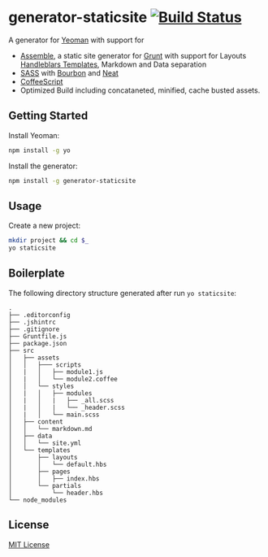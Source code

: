 # generator-staticsite [![Build Status](https://secure.travis-ci.org/adrianolaru/generator-staticsite.png?branch=master)](https://travis-ci.org/adrianolaru/generator-staticsite)

A generator for [Yeoman](http://yeoman.io) with support for 
 
- [Assemble](http://assemble.io/), a static site generator for [Grunt](http://gruntjs.com/) with support for Layouts [Handleblars Templates](http://handlebarsjs.com/), Markdown and Data separation
- [SASS](http://sass-lang.com/) with [Bourbon](http://bourbon.io/) and [Neat](http://neat.bourbon.io/)
- [CoffeeScript](http://coffeescript.org/)
- Optimized Build including concataneted, minified, cache busted assets.


## Getting Started

Install Yeoman:

```bash
npm install -g yo
```

Install the generator:

```bash
npm install -g generator-staticsite
```

## Usage

Create a new project:

```bash
mkdir project && cd $_
yo staticsite
```

## Boilerplate

The following directory structure generated after run `yo staticsite`:

    .
    ├── .editorconfig
    ├── .jshintrc
    ├── .gitignore
    ├── Gruntfile.js
    ├── package.json
    ├── src
    │   ├── assets
    │   │   ├─── scripts
    │   |   │   ├── module1.js
    │   |   │   └── module2.coffee
    │   │   └── styles
    │   |   │   ├── modules
    │   |   │   |   ├── _all.scss
    │   |   │   |   └── _header.scss
    │   |   │   └── main.scss
    │   ├── content
    │   │   └── markdown.md
    │   ├── data
    │   │   └── site.yml
    │   └── templates
    │       ├── layouts
    │       │   └── default.hbs
    │       ├── pages
    │       │   ├── index.hbs
    │       └── partials
    │           └── header.hbs
    └── node_modules


## License

[MIT License](http://en.wikipedia.org/wiki/MIT_License)
